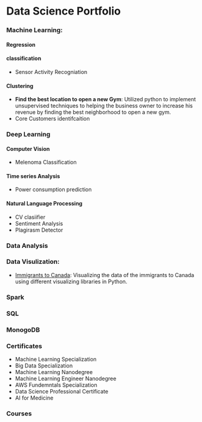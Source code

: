 # Data Science Portfolio   

### Machine Learning:
#### Regression

#### classification 
* Sensor Activity Recogniation 
#### Clustering 
* __Find the best location to open a new Gym__: Utilized python to implement unsupervised techniques to helping the business owner to increase his revenue by finding the best neighborhood to open a new gym. 
* Core Customers identifcaition 

### Deep Learning 

#### Computer Vision 
* Melenoma Classification 

#### Time series Analysis 
* Power consumption prediction 

#### Natural Language Processing 

* CV clasiifier 
* Sentiment Analysis 
* Plagirasm Detector 

### Data Analysis 

### Data Visulization:
*  [Immigrants to Canada](https://nbviewer.jupyter.org/github/youssefHosni/Data-Science-Portofolio/blob/main/Data%20Visualization/Python/Immigration_to_Canda_Data_Visualization.ipynb): Visualizing the data of the immigrants to Canada using different visualizing libraries in Python.

### Spark 


### SQL 


### MonogoDB



### Certificates 
* Machine Learning Specialization 
* Big Data Specialization  
* Machine Learning Nanodegree
* Machine Learning Engineer Nanodegree
* AWS Fundemntals Specialization 
* Data Science Professional Certificate 
* AI for Medicine 

### Courses 





